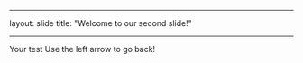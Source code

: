 ___
layout: slide 
title: "Welcome to our second slide!"
___
Your test 
Use the left arrow to go back!
